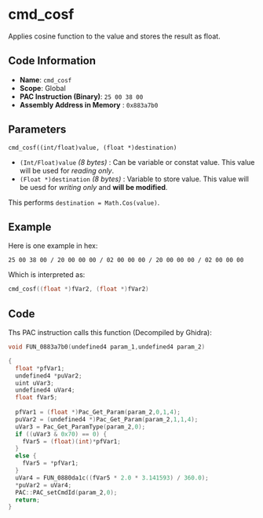 # cmd_cosf

Applies cosine function to the value and stores the result as float.

## Code Information

- **Name**: `cmd_cosf`
- **Scope**: Global
- **PAC Instruction (Binary)**: `25 00 38 00`
- **Assembly Address in Memory** : `0x883a7b0`

## Parameters

`cmd_cosf((int/float)value, (float *)destination)`

- `(Int/Float)value` *(8 bytes)*  : Can be variable or constat value. This value will be used for *reading only*.
- `(Float *)destination` *(8 bytes)*  : Variable to store value. This value will be uesd for *writing only* and **will be modified**.

This performs `destination = Math.Cos(value)`.

## Example

Here is one example in hex:

```25 00 38 00 / 20 00 00 00 / 02 00 00 00 / 20 00 00 00 / 02 00 00 00```

Which is interpreted as:

```c
cmd_cosf((float *)fVar2, (float *)fVar2)
```

## Code

Ths PAC instruction calls this function (Decompiled by Ghidra):

```c
void FUN_0883a7b0(undefined4 param_1,undefined4 param_2)

{
  float *pfVar1;
  undefined4 *puVar2;
  uint uVar3;
  undefined4 uVar4;
  float fVar5;
  
  pfVar1 = (float *)Pac_Get_Param(param_2,0,1,4);
  puVar2 = (undefined4 *)Pac_Get_Param(param_2,1,1,4);
  uVar3 = Pac_Get_ParamType(param_2,0);
  if ((uVar3 & 0x70) == 0) {
    fVar5 = (float)(int)*pfVar1;
  }
  else {
    fVar5 = *pfVar1;
  }
  uVar4 = FUN_0880da1c((fVar5 * 2.0 * 3.141593) / 360.0);
  *puVar2 = uVar4;
  PAC::PAC_setCmdId(param_2,0);
  return;
}
```

